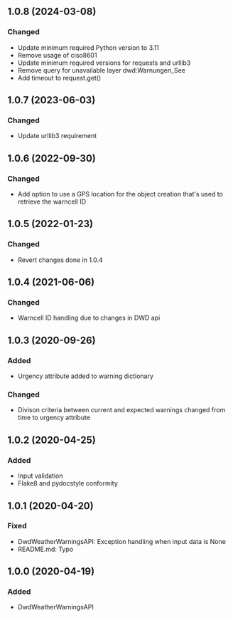 ## 1.0.8 (2024-03-08)
### Changed
- Update minimum required Python version to 3.11
- Remove usage of ciso8601
- Update minimum required versions for requests and urllib3
- Remove query for unavailable layer dwd:Warnungen_See
- Add timeout to request.get()

## 1.0.7 (2023-06-03)
### Changed
- Update urllib3 requirement

## 1.0.6 (2022-09-30)
### Changed
- Add option to use a GPS location for the object creation that's used to retrieve the warncell ID

## 1.0.5 (2022-01-23)
### Changed
- Revert changes done in 1.0.4

## 1.0.4 (2021-06-06)
### Changed
- Warncell ID handling due to changes in DWD api

## 1.0.3 (2020-09-26)
### Added
- Urgency attribute added to warning dictionary
### Changed
- Divison criteria between current and expected warnings changed from time to urgency attribute

## 1.0.2 (2020-04-25)
### Added
- Input validation
- Flake8 and pydocstyle conformity

## 1.0.1 (2020-04-20)
### Fixed
- DwdWeatherWarningsAPI: Exception handling when input data is None
- README.md: Typo

## 1.0.0 (2020-04-19)
### Added
- DwdWeatherWarningsAPI